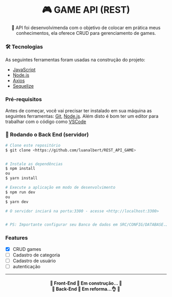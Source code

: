 <h1 align="center"> 🎮 GAME API (REST)</h1>

<p align="center">🚀 API foi desenvolvimenda com o objetivo de colocar em prática meus conhecimentos, ela oferece CRUD para gerenciamento de games. </p>

### 🛠 Tecnologias

As seguintes ferramentas foram usadas na construção do projeto:

- [JavaScript](https://www.javascript.com/)
- [Node.js](https://nodejs.org/en/)
- [Axios](https://axios-http.com/)
- [Sequelize](https://sequelize.org/)


### Pré-requisitos

Antes de começar, você vai precisar ter instalado em sua máquina as seguintes ferramentas:
[Git](https://git-scm.com), [Node.js](https://nodejs.org/en/). 
Além disto é bom ter um editor para trabalhar com o código como [VSCode](https://code.visualstudio.com/)

### 🎲 Rodando o Back End (servidor)

```bash
# Clone este repositório
$ git clone <https://github.com/luanalbert/REST_API_GAME>


# Instale as dependências
$ npm install
ou
$ yarn install

# Execute a aplicação em modo de desenvolvimento
$ npm run dev
ou
$ yarn dev

# O servidor inciará na porta:3300 - acesse <http://localhost:3300>


# PS: Importante configurar seu Banco de dados em SRC/CONFIG/DATABASE.JS
```
### Features

- [x] CRUD games 
- [ ] Cadastro de categoria
- [ ] Cadastro de usuário
- [ ] autenticação

***
<h4 align="center"> 
	🚧  Front-End 🚀 Em construção...  🚧 <br>
 🚧  Back-End 🚀 Em reforma...👌  🚧
</h4>
